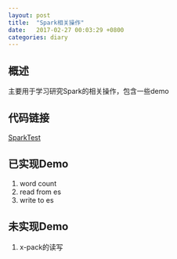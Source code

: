```yaml
---
layout: post
title:  "Spark相关操作"
date:   2017-02-27 00:03:29 +0800
categories: diary
---
```


概述
---
主要用于学习研究Spark的相关操作，包含一些demo

代码链接
---
[SparkTest](https://github.com/zgj0315/sparkTest)

已实现Demo
---
1. word count
2. read from es
3. write to es

未实现Demo
---
1. x-pack的读写